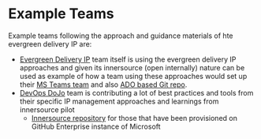 # Example Teams

Example teams following the approach and guidance materials of hte evergreen delivery IP are:

- [Evergreen Delivery IP](../index.md) team itself is using the evergreen delivery IP approaches and given its innersource (open internally) nature can be used as example of how a team using these approaches would set up their [MS Teams team](https://teams.microsoft.com/l/team/19%3a3d51464fa01345f6a79290ac257ead8c%40thread.tacv2/conversations?groupId=ef3294c6-f026-47a2-842e-1881f6f09272&tenantId=72f988bf-86f1-41af-91ab-2d7cd011db47) and also [ADO based Git repo](https://dev.azure.com/evergreen-delivery-ip/docs).
- [DevOps DoJo](http://aka.ms/dojo) team is contributing a lot of best practices and tools from their specific IP management approaches and learnings from innersource pilot
  - [Innersource repository](https://microsoft.githubenterprise.com/microsoft-consulting-services/devops-dojo-docs/) for those that have been provisioned on GitHub Enterprise instance of Microsoft
